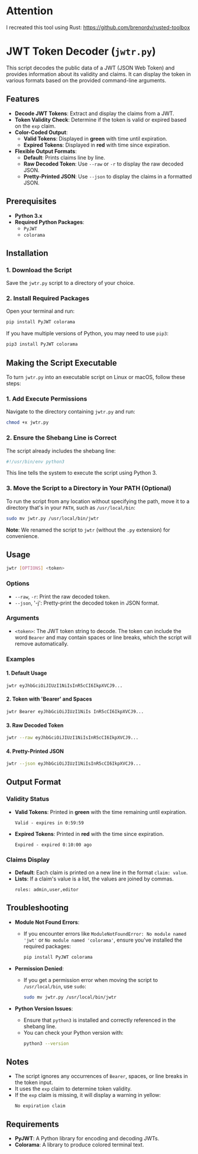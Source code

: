 # Attention
I recreated this tool using Rust: https://github.com/brenordv/rusted-toolbox

# JWT Token Decoder (`jwtr.py`)

This script decodes the public data of a JWT (JSON Web Token) and provides information about its validity and claims. It can display the token in various formats based on the provided command-line arguments.

## Features

- **Decode JWT Tokens**: Extract and display the claims from a JWT.
- **Token Validity Check**: Determine if the token is valid or expired based on the `exp` claim.
- **Color-Coded Output**:
  - **Valid Tokens**: Displayed in **green** with time until expiration.
  - **Expired Tokens**: Displayed in **red** with time since expiration.
- **Flexible Output Formats**:
  - **Default**: Prints claims line by line.
  - **Raw Decoded Token**: Use `--raw` or `-r` to display the raw decoded JSON.
  - **Pretty-Printed JSON**: Use `--json` to display the claims in a formatted JSON.

## Prerequisites

- **Python 3.x**
- **Required Python Packages**:
  - `PyJWT`
  - `colorama`

## Installation

### 1. Download the Script

Save the `jwtr.py` script to a directory of your choice.

### 2. Install Required Packages

Open your terminal and run:

```bash
pip install PyJWT colorama
```

If you have multiple versions of Python, you may need to use `pip3`:

```bash
pip3 install PyJWT colorama
```

## Making the Script Executable

To turn `jwtr.py` into an executable script on Linux or macOS, follow these steps:

### 1. Add Execute Permissions

Navigate to the directory containing `jwtr.py` and run:

```bash
chmod +x jwtr.py
```

### 2. Ensure the Shebang Line is Correct

The script already includes the shebang line:

```python
#!/usr/bin/env python3
```

This line tells the system to execute the script using Python 3.

### 3. Move the Script to a Directory in Your PATH (Optional)

To run the script from any location without specifying the path, move it to a directory that's in your `PATH`, such as `/usr/local/bin`:

```bash
sudo mv jwtr.py /usr/local/bin/jwtr
```

**Note**: We renamed the script to `jwtr` (without the `.py` extension) for convenience.

## Usage

```bash
jwtr [OPTIONS] <token>
```

### Options

- `--raw`, `-r`: Print the raw decoded token.
- `--json`, '-j': Pretty-print the decoded token in JSON format.

### Arguments

- `<token>`: The JWT token string to decode. The token can include the word `Bearer` and may contain spaces or line breaks, which the script will remove automatically.

### Examples

#### 1. Default Usage

```bash
jwtr eyJhbGciOiJIUzI1NiIsInR5cCI6IkpXVCJ9...
```

#### 2. Token with 'Bearer' and Spaces

```bash
jwtr Bearer eyJhbGciOiJIUzI1NiIs InR5cCI6IkpXVCJ9...
```

#### 3. Raw Decoded Token

```bash
jwtr --raw eyJhbGciOiJIUzI1NiIsInR5cCI6IkpXVCJ9...
```

#### 4. Pretty-Printed JSON

```bash
jwtr --json eyJhbGciOiJIUzI1NiIsInR5cCI6IkpXVCJ9...
```

## Output Format

### Validity Status

- **Valid Tokens**: Printed in **green** with the time remaining until expiration.
  ```
  Valid - expires in 0:59:59
  ```
- **Expired Tokens**: Printed in **red** with the time since expiration.
  ```
  Expired - expired 0:10:00 ago
  ```

### Claims Display

- **Default**: Each claim is printed on a new line in the format `claim: value`.
- **Lists**: If a claim's value is a list, the values are joined by commas.
  ```
  roles: admin,user,editor
  ```

## Troubleshooting

- **Module Not Found Errors**:
  - If you encounter errors like `ModuleNotFoundError: No module named 'jwt'` or `No module named 'colorama'`, ensure you've installed the required packages:
    ```bash
    pip install PyJWT colorama
    ```

- **Permission Denied**:
  - If you get a permission error when moving the script to `/usr/local/bin`, use `sudo`:
    ```bash
    sudo mv jwtr.py /usr/local/bin/jwtr
    ```

- **Python Version Issues**:
  - Ensure that `python3` is installed and correctly referenced in the shebang line.
  - You can check your Python version with:
    ```bash
    python3 --version
    ```

## Notes

- The script ignores any occurrences of `Bearer`, spaces, or line breaks in the token input.
- It uses the `exp` claim to determine token validity.
- If the `exp` claim is missing, it will display a warning in yellow:
  ```
  No expiration claim
  ```

## Requirements

- **PyJWT**: A Python library for encoding and decoding JWTs.
- **Colorama**: A library to produce colored terminal text.
